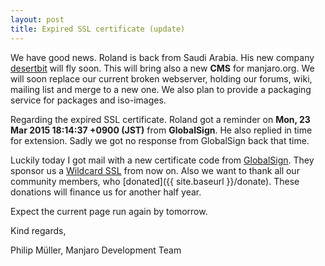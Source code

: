```yaml
---
layout: post
title: Expired SSL certificate (update)
---
```


We have good news. Roland is back from Saudi Arabia. His new company [desertbit](http://desertbit.com/) will fly soon. This will bring also a new **CMS** for manjaro.org. We will soon replace our current broken webserver, holding our forums, wiki, mailing list and merge to a new one. We also plan to provide a packaging service for packages and iso-images.

Regarding the expired SSL certificate. Roland got a reminder on **Mon, 23 Mar 2015 18:14:37 +0900 (JST)** from **GlobalSign**. He also replied in time for extension. Sadly we got no response from GlobalSign back that time.

Luckily today I got mail with a new certificate code from [GlobalSign](https://gcc.globalsign.com). They sponsor us a [Wildcard SSL](https://www.globalsign.com/en/ssl/wildcard-ssl/) from now on. Also we want to thank all our community members, who [donated]({{ site.baseurl }}/donate). These donations will finance us for another half year.

Expect the current page run again by tomorrow.

Kind regards,

Philip Müller, Manjaro Development Team
